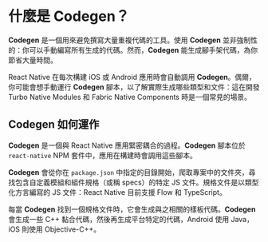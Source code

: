 # 什麼是 Codegen？

**Codegen** 是一個用來避免撰寫大量重複代碼的工具。使用 **Codegen** 並非強制性的：你可以手動編寫所有生成的代碼。然而，**Codegen** 能生成腳手架代碼，為你節省大量時間。

React Native 在每次構建 iOS 或 Android 應用時會自動調用 **Codegen**。偶爾，你可能會想手動運行 **Codegen** 腳本，以了解實際生成哪些類型和文件：這在開發 Turbo Native Modules 和 Fabric Native Components 時是一個常見的場景。

<!-- TODO: Add links to TM and FC -->

## Codegen 如何運作

**Codegen** 是一個與 React Native 應用緊密耦合的過程。**Codegen** 腳本位於 `react-native` NPM 套件中，應用在構建時會調用這些腳本。

**Codegen** 會從你在 `package.json` 中指定的目錄開始，爬取專案中的文件夾，尋找包含自定義模組和組件規格（或稱 specs）的特定 JS 文件。規格文件是以類型化方言編寫的 JS 文件：React Native 目前支援 Flow 和 TypeScript。

每當 **Codegen** 找到一個規格文件時，它會生成與之相關的樣板代碼。**Codegen** 會生成一些 C++ 黏合代碼，然後再生成平台特定的代碼，Android 使用 Java，iOS 則使用 Objective-C++。